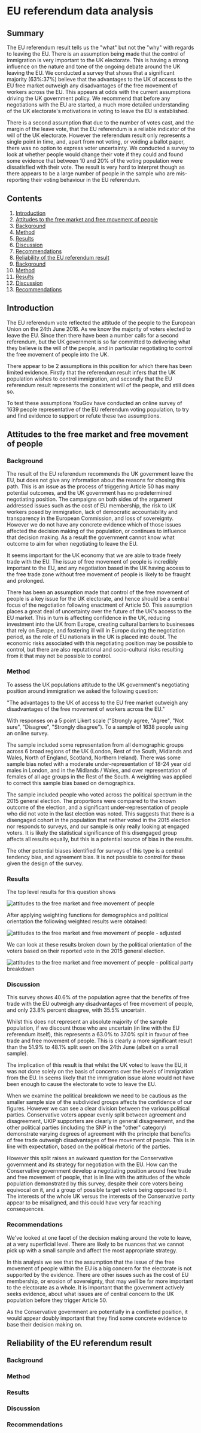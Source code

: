 # EU referendum data analysis

## Summary

The EU referendum result tells us the "what" but not the "why" with regards to leaving the EU. There is an assumption being made that the control of immigration is very important to the UK electorate. This is having a strong influence on the nature and tone of the ongoing debate around the UK leaving the EU. We conducted a survey that shows that a significant majority (63%:37%) believe that the advantages to the UK of access to the EU free market outweigh any disadvantages of the free movement of workers across the EU. This appears at odds with the current assumptions driving the UK government policy. We recommend that before any negotiations with the EU are started, a much more detailed understanding of the UK electorate's motivations in voting to leave the EU is established. 

There is a second assumption that due to the number of votes cast, and the margin of the leave vote, that the EU referendum is a reliable indicator of the will of the UK electorate. However the referendum result only represents a single point in time, and, apart from not voting, or voiding a ballot paper, there was no option to express voter uncertainty. We conducted a survey to look at whether people would change their vote if they could and found some evidence that between 10 and 20% of the voting population were dissatisfied with their vote. The result is very hard to interpret though as there appears to be a large number of people in the sample who are mis-reporting their voting behaviour in the EU referendum. 

## Contents

1. [Introduction](#introduction)
1. [Attitudes to the free market and free movement of people](#attitudes-to-the-free-market-and-free-movement-of-people)
  1. [Background](#background)
  1. [Method](#method)
  1. [Results](#results)
  1. [Discussion](#discussion)
  1. [Recommendations](#recommendations)
1. [Reliability of the EU referendum result](#reliability-of-the-eu-referendum-result)
  1. [Background](#background-1)
  1. [Method](#method-1)
  1. [Results](#results-1)
  1. [Discussion](#discussion-1)
  1. [Recommendations](#recommendations-1)

## Introduction

The EU referendum vote reflected the attitude of the people to the European Union on the 24th June 2016. As we know the majority of voters elected to leave the EU. Since then there have been a number calls for a second referendum, but the UK government is so far committed to delivering what they believe is the will of the people, and in particular negotiating to control the free movement of people into the UK.

There appear to be 2 assumptions in this position for which there has been limited evidence. Firstly that the referendum result infers that the UK population wishes to control immigration, and secondly that the EU referendum result represents the consistent will of the people, and still does so.

To test these assumptions YouGov have conducted an online survey of 1639 people representative of the EU referendum voting population, to try and find evidence to support or refute these two assumptions.

## Attitudes to the free market and free movement of people

### Background

The result of the EU referendum recommends the UK government leave the EU, but does not give any information about the reasons for chosing this path. This is an issue as the process of triggering Article 50 has many potential outcomes, and the UK government has no predetermined negotiating position. The campaigns on both sides of the argument addressed issues such as the cost of EU membership, the risk to UK workers posed by immigration, lack of democratic accountability and transparency in the European Commission, and loss of sovereignty. However we do not have any concrete evidence which of those issues affected the decision making of the population, or continues to influence that decision making. As a result the government cannot know what outcome to aim for when negotiating to leave the EU.

It seems important for the UK economy that we are able to trade freely trade with the EU. The issue of free movement of people is incredibly important to the EU, and any negotiation based in the UK having access to the free trade zone without free movement of people is likely to be fraught and prolonged.

There has been an assumption made that control of the free movement of people is a key issue for the UK electorate, and hence should be a central focus of the negotiation following enactment of Article 50. This assumption places a great deal of uncertainty over the future of the UK's access to the EU market. This in turn is affecting confidence in the UK, reducing investment into the UK from Europe, creating cultural barriers to businesses that rely on Europe, and fostering ill will in Europe during the negotiation period, as the role of EU nationals in the UK is placed into doubt. The economic risks associated with this negotiating position may be possible to control, but there are also reputational and socio-cultural risks resulting from it that may not be possible to control. 

### Method

To assess the UK populations attitude to the UK government's negotiating position around immigration we asked the following question:

"The advantages to the UK of access to the EU free market outweigh any disadvantages of the free movement of workers across the EU."

With responses on a 5 point Likert scale ("Strongly agree, "Agree", "Not sure", "Disagree", "Strongly disagree"). To a sample of 1638 people using an online survey.

The sample included some representation from all demographic groups across 6 broad regions of the UK (London, Rest of the South, Midlands and Wales, North of England, Scotland, Northern Ireland). There was some sample bias noted with a moderate under-representation of 18-24 year old males in London, and in the Midlands / Wales, and over representation of females of all age groups in the Rest of the South. A weighting was applied to correct this sample bias based on demographics.

The sample included people who voted across the political spectrum in the 2015 general election. The proportions were compared to the known outcome of the election, and a significant under-representation of people who did not vote in the last election was noted. This suggests that there is a disengaged cohort in the population that neither voted in the 2015 election nor responds to surveys, and our sample is only really looking at engaged voters. It is likely the statistical significance of this disengaged group affects all results equally, but this is a potential source of bias in the results.

The other potential biases identified for surveys of this type is a central tendency bias, and agreement bias. It is not possible to control for these given the design of the survey. 

### Results

The top level results for this question shows

![attitudes to the free market and free movement of people][question1]

After applying weighting functions for demographics and political orientation the following weighted results were obtained:

![attitudes to the free market and free movement of people - adjusted][question1weighted]

We can look at these results broken down by the political orientation of the voters based on their reported vote in the 2015 general election. 

![attitudes to the free market and free movement of people - political party breakdown][question1byPolitics]

[question1]: ./images/question1.png
[question1weighted]: ./images/question1weighted.png
[question1byPolitics]: ./images/question1byPolitics.png

### Discussion

This survey shows 40.6% of the population agree that the benefits of free trade with the EU outweigh any disadvantages of free movement of people, and only 23.8% percent disagree, with 35.5% uncertain. 

Whilst this does not represent an absolute majority of the sample population, if we discount those who are uncertain (in line with the EU referendum itself), this represents a 63.0% to 37.0% split in favour of free trade and free movement of people. This is clearly a more significant result than the 51.9% to 48.1% split seen on the 24th June (albeit on a small sample).

The implication of this result is that whilst the UK voted to leave the EU, it was not done solely on the basis of concerns over the levels of immigration from the EU. In seems likely that the immigration issue alone would not have been enough to cause the electorate to vote to leave the EU.

When we examine the political breakdown we need to be cautious as the smaller sample size of the subdivided groups affects the confidence of our figures. However we can see a clear division between the various political parties. Conservative voters appear evenly split between agreement and disagreement, UKIP supporters are clearly in general disagreement, and the other political parties (including the SNP in the "other" category) demonstrate varying degrees of agreement with the principle that benefits of free trade outweigh disadvantages of free movement of people. This is in line with expectation, based on the political rhetoric of the parties. 

However this split raises an awkward question for the Conservative government and its strategy for negotiation with the EU. How can the Conservative government develop a negotiating position around free trade and free movement of people, that is in line with the attitudes of the whole population demonstrated by this survey, despite their core voters being equivocal on it, and a group of possible target voters being opposed to it. The interests of the whole UK versus the interests of the Conservative party appear to be misaligned, and this could have very far reaching consequences.

### Recommendations

We've looked at one facet of the decision making around the vote to leave, at a very superficial level. There are likely to be nuances that we cannot pick up with a small sample and affect the most appropriate strategy. 

In this analysis we see that the assumption that the issue of the free movement of people within the EU is a big concern for the electorate is not supported by the evidence. There are other issues such as the cost of EU membership, or erosion of sovereignty, that may well be far more important to the electorate as a whole. It is important that the government actively seeks evidence, about what issues are of central concern to the UK population before they trigger Article 50.

As the Conservative government are potentially in a conflicted position, it would appear doubly important that they find some concrete evidence to base their decision making on. 

## Reliability of the EU referendum result

### Background

### Method

### Results

### Discussion

### Recommendations
